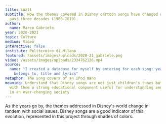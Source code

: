 ```yaml
---
title: iWalt
subtitle: How the themes covered in Disney cartoon songs have changed over the
  past three decades (1989-2019).
author:
  name: Marco Gabriele
year: 2020-2021
topic: Culture
medium: Video
interactive: false
institute: Politecnico di Milano
featured: /assets/images/uploads/2020-21_gabriele.png
video: /assets/images/uploads/2334762126.mp4
source:
  name: "I created a database for myself by entering for each song: year, film it
    belongs to, title and lyrics"
metaphor: The song covers of an iPod nano
meaning: Understand that Disney songs are not just children's tunes but carry
  with them a strong educational component useful for understanding and growing
  in an ever-changing society
---
```

As the years go by, the themes addressed in Disney's world change in tandem with social issues. Disney songs are a good indicator of this evolution, represented in this project through shades of colors.